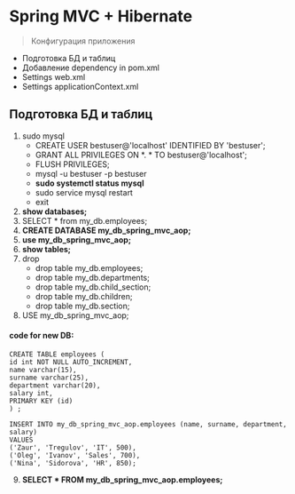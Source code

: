 # Spring MVC + Hibernate
> Конфигурация приложения
   - Подготовка БД и таблиц
   - Добавление dependency in pom.xml
   - Settings  web.xml
   - Settings applicationContext.xml
>
## Подготовка БД и таблиц
1. sudo mysql
   - CREATE USER bestuser@'localhost' IDENTIFIED BY 'bestuser';
   - GRANT ALL PRIVILEGES ON *. * TO bestuser@'localhost';
   - FLUSH PRIVILEGES;
   - mysql -u bestuser -p bestuser
   - **sudo systemctl status mysql**
   - sudo service mysql restart
   - exit
2. **show databases;**
3. SELECT * from my_db.employees; 
4. **CREATE DATABASE my_db_spring_mvc_aop;**
5. **use my_db_spring_mvc_aop;**
6. **show tables;**
7. drop
   - drop table my_db.employees; 
   - drop table my_db.departments;
   - drop table my_db.child_section;
   - drop table my_db.children;
   - drop table my_db.section;
8. USE my_db_spring_mvc_aop;
#### code for new DB:
    CREATE TABLE employees (
    id int NOT NULL AUTO_INCREMENT,
    name varchar(15),
    surname varchar(25),
    department varchar(20),
    salary int,
    PRIMARY KEY (id)
    ) ;
    
    INSERT INTO my_db_spring_mvc_aop.employees (name, surname, department, salary)
    VALUES
    ('Zaur', 'Tregulov', 'IT', 500),
    ('Oleg', 'Ivanov', 'Sales', 700),
    ('Nina', 'Sidorova', 'HR', 850);
9. **SELECT * FROM my_db_spring_mvc_aop.employees;**
